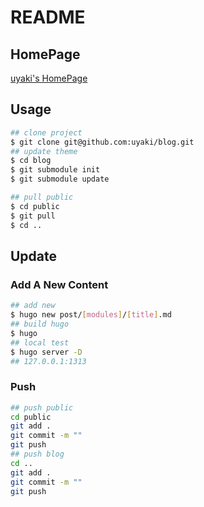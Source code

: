# README

## HomePage

[uyaki's HomePage](https://uyaki.github.io/)

## Usage
```bash
## clone project
$ git clone git@github.com:uyaki/blog.git
## update theme
$ cd blog
$ git submodule init 
$ git submodule update

## pull public
$ cd public
$ git pull
$ cd ..
```

## Update

### Add A New Content

```bash
## add new 
$ hugo new post/[modules]/[title].md
## build hugo
$ hugo
## local test
$ hugo server -D
## 127.0.0.1:1313
```

### Push

```bash
## push public
cd public 
git add .
git commit -m ""
git push
## push blog
cd ..
git add .
git commit -m ""
git push
```
